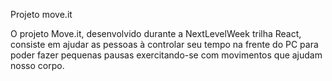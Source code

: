 Projeto move.it

O projeto Move.it, desenvolvido durante a NextLevelWeek trilha React, consiste em ajudar as pessoas à controlar seu tempo na frente do PC para poder fazer pequenas pausas exercitando-se com movimentos que ajudam nosso corpo.
